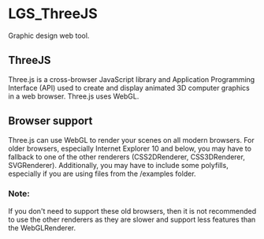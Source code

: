# LGS_ThreeJS
Graphic design web tool.

## ThreeJS
Three.js is a cross-browser JavaScript library and Application Programming Interface (API) used to create and display animated 3D computer graphics in a web browser. Three.js uses WebGL. 

## Browser support
Three.js can use WebGL to render your scenes on all modern browsers. For older browsers, especially Internet Explorer 10 and below, you may have to fallback to one of the other renderers (CSS2DRenderer, CSS3DRenderer, SVGRenderer). Additionally, you may have to include some polyfills, especially if you are using files from the /examples folder.

### Note: 
If you don't need to support these old browsers, then it is not recommended to use the other renderers as they are slower and support less features than the WebGLRenderer.
